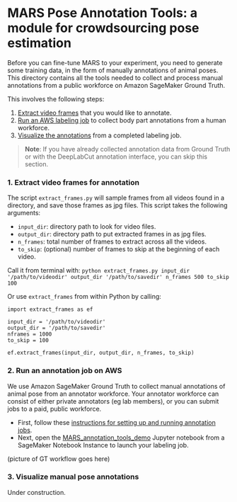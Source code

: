 # MARS Pose Annotation Tools: a module for crowdsourcing pose estimation

Before you can fine-tune MARS to your experiment, you need to generate some training data, in the form of manually annotations of animal poses. This directory contains all the tools needed to collect and process manual annotations from a public workforce on Amazon SageMaker Ground Truth.

This involves the following steps:

1. [Extract video frames](#1-extract-video-frames-for-annotation) that you would like to annotate.
2. [Run an AWS labeling job](#2-run-an-annotation-job-on-aws) to collect body part annotations from a human workforce.
3. [Visualize the annotations](#3-visualize-manual-pose-annotations) from a completed labeling job.

> **Note**: If you have already collected annotation data from Ground Truth or with the DeepLabCut annotation interface, you can skip this section.

### 1. Extract video frames for annotation
The script `extract_frames.py` will sample frames from all videos found in a directory, and save those frames as jpg files. This script takes the following arguments:

* `input_dir`: directory path to look for video files.
* `output_dir`: directory path to put extracted frames in as jpg files.
* `n_frames`: total number of frames to extract across all the videos.
* `to_skip`: (optional) number of frames to skip at the beginning of each video.

Call it from terminal with:
`python extract_frames.py input_dir '/path/to/videodir' output_dir '/path/to/savedir' n_frames 500 to_skip 100`

Or use `extract_frames` from within Python by calling:
```
import extract_frames as ef

input_dir = '/path/to/videodir'
output_dir = '/path/to/savedir'
nframes = 1000
to_skip = 100

ef.extract_frames(input_dir, output_dir, n_frames, to_skip)
```
### 2. Run an annotation job on AWS
We use Amazon SageMaker Ground Truth to collect manual annotations of animal pose from an annotator workforce. Your annotator workforce can consist of either private annotators (eg lab members), or you can submit jobs to a paid, public workforce.

* First, follow these [instructions for setting up and running annotation jobs](docs/readme_groundTruthSetup.md).
* Next, open the [MARS_annotation_tools_demo](MARS_annotation_tools_demo.ipynb) Jupyter notebook from a SageMaker Notebook Instance to launch your labeling job.

(picture of GT workflow goes here)

### 3. Visualize manual pose annotations
Under construction.
